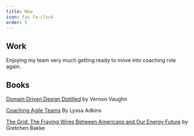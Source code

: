 ```yaml
---
title: Now
icon: fas fa-clock
order: 5
---
```


## Work

Enjoying my team very much getting ready to move into coaching role again.

## Books

[Domain Driven Design Distilled](https://www.amazon.com/Domain-Driven-Design-Distilled-Vaughn-Vernon-ebook/dp/B01JJSGE5S/ref=sr_1_3?dchild=1&keywords=domain+driven+design+distilled&link_code=qs&qid=1626494491&sourceid=Mozilla-search&sr=8-3) by Vernon Vaughn

[Coaching Agile Teams](https://www.amazon.com/Coaching-Agile-Teams-ScrumMasters-Addison-Wesley-ebook/dp/B003QP47YG/ref=sr_1_1?dchild=1&keywords=coaching+agile+teams&qid=1626494549&sr=8-1) By Lyssa Adkins

[The Grid: The Fraying Wires Between Americans and Our Energy Future](https://www.amazon.com/Grid-Fraying-Between-Americans-Energy-ebook/dp/B01DM9Q6CQ/ref=sr_1_1?dchild=1&keywords=The+Grid&qid=1626494620&sr=8-1) by Gretchen Bakke